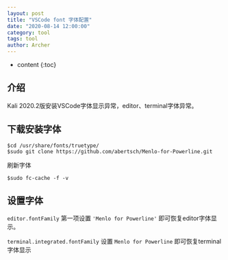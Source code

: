 ```yaml
---
layout: post
title: "VSCode font 字体配置"
date: "2020-08-14 12:00:00"
category: tool
tags: tool
author: Archer
---
```

* content
{:toc}

## 介绍

Kali 2020.2版安装VSCode字体显示异常，editor、terminal字体异常。




## 下载安装字体

```shell
$cd /usr/share/fonts/truetype/
$sudo git clone https://github.com/abertsch/Menlo-for-Powerline.git
```

刷新字体

```shell
$sudo fc-cache -f -v
```

## 设置字体

`editor.fontFamily` 第一项设置 `'Menlo for Powerline'` 即可恢复editor字体显示。

`terminal.integrated.fontFamily` 设置 `Menlo for Powerline` 即可恢复terminal字体显示
